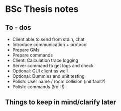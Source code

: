 # BSc Thesis notes

## To - dos

- Client able to send from stdin, chat
- Introduce communication + protocol
- Prepare GMs
- Prepare commands
- Client: Calculation trace logging
- Server command to get logs and check
- Optional: GUI client as well
- Optional: Dummies and unit testing
- Polish: User name / room collision (init fault?)
- Polish: commands (!roll !)

## Things to keep in mind/clarify later
